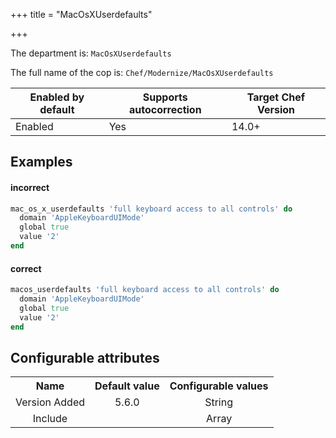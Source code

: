 +++
title = "MacOsXUserdefaults"

+++

<!-- This content is automatically generated. See https://github.com/chef/chef-web-docs/blob/main/generated/README.md -->

The department is: `MacOsXUserdefaults`

The full name of the cop is: `Chef/Modernize/MacOsXUserdefaults`

| Enabled by default | Supports autocorrection | Target Chef Version |
| --- | --- | --- |
| Enabled | Yes | 14.0+ |

## Examples


#### incorrect

```ruby
mac_os_x_userdefaults 'full keyboard access to all controls' do
  domain 'AppleKeyboardUIMode'
  global true
  value '2'
end
```

#### correct

```ruby
macos_userdefaults 'full keyboard access to all controls' do
  domain 'AppleKeyboardUIMode'
  global true
  value '2'
end
```

## Configurable attributes

<table>
<tbody><tr>
<th>Name</th>
<th>Default value</th>
<th>Configurable values</th>
</tr>
<tr>
<td style="text-align:center">Version Added</td>
<td style="text-align:center">5.6.0</td>
<td style="text-align:center">String</td>
</tr>
<tr><td style="text-align:center">Include</td>
<td style="text-align:center"><ul>
</ul>
</td>
<td style="text-align:center">Array</td>
</tr></tbody></table>
